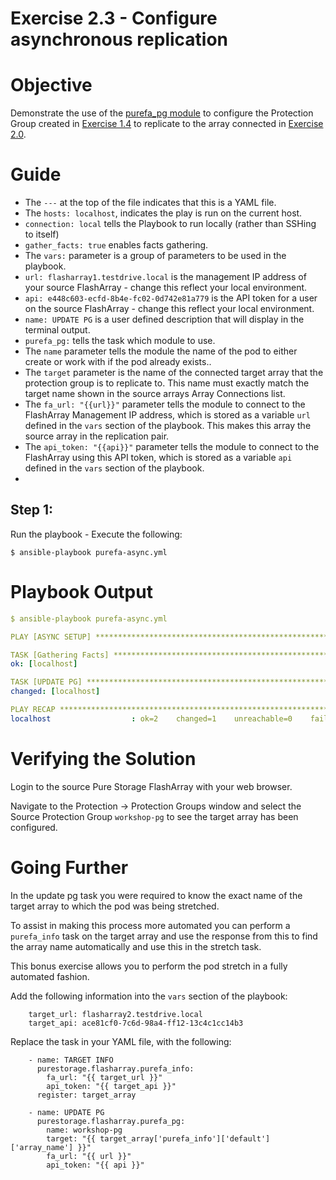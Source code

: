 # Exercise 2.3 - Configure asynchronous replication

# Objective

Demonstrate the use of the [purefa_pg module](https://docs.ansible.com/ansible/latest/collections/purestorage/flasharray/purefa_pg_module.html) to configure the Protection Group created in [Exercise 1.4](https://github.com/PureStorage-OpenConnect/ansible-flasharray-workshop/blob/master/1.4-pgroup) to replicate to the array connected in [Exercise 2.0](https://github.com/PureStorage-OpenConnect/ansible-flasharray-workshop/blob/master/2.0-connect-arrays).

# Guide

- The `---` at the top of the file indicates that this is a YAML file.
- The `hosts: localhost`, indicates the play is run on the current host.
- `connection: local` tells the Playbook to run locally (rather than SSHing to itself)
- `gather_facts: true` enables facts gathering.
- The `vars:` parameter is a group of parameters to be used in the playbook.
- `url: flasharray1.testdrive.local` is the management IP address of your source FlashArray - change this reflect your local environment.
- `api: e448c603-ecfd-8b4e-fc02-0d742e81a779` is the API token for a user on the source FlashArray - change this reflect your local environment.
- `name: UPDATE PG` is a user defined description that will display in the terminal output.
- `purefa_pg:` tells the task which module to use.
- The `name` parameter tells the module the name of the pod to either create or work with if the pod already exists..
- The `target` parameter is the name of the connected target array that the protection group is to replicate to. This name must exactly match the target name shown in the source arrays Array Connections list.
- The `fa_url: "{{url}}"` parameter tells the module to connect to the FlashArray Management IP address, which is stored as a variable `url` defined in the `vars` section of the playbook. This makes this array the source array in the replication pair.
- The `api_token: "{{api}}"` parameter tells the module to connect to the FlashArray using this API token, which is stored as a variable `api` defined in the `vars` section of the playbook.
-

## Step 1:

Run the playbook - Execute the following:

```
$ ansible-playbook purefa-async.yml
```

# Playbook Output

```yaml
$ ansible-playbook purefa-async.yml

PLAY [ASYNC SETUP] ******************************************************************************************************

TASK [Gathering Facts] **************************************************************************************************
ok: [localhost]

TASK [UPDATE PG] ********************************************************************************************************
changed: [localhost]

PLAY RECAP **************************************************************************************************************
localhost                  : ok=2    changed=1    unreachable=0    failed=0    skipped=0    rescued=0    ignored=0
```

# Verifying the Solution

Login to the source Pure Storage FlashArray with your web browser.

Navigate to the Protection -> Protection Groups window and select the Source Protection Group `workshop-pg` to see the target array has been configured.

# Going Further

In the update pg task you were required to know the exact name of the target array to which the pod was being stretched.

To assist in making this process more automated you can perform a `purefa_info` task on the target array and use the response from this to find the array name automatically and use this in the stretch task.

This bonus exercise allows you to perform the pod stretch in a fully automated fashion.

Add the following information into the `vars` section of the playbook:

```
    target_url: flasharray2.testdrive.local
    target_api: ace81cf0-7c6d-98a4-ff12-13c4c1cc14b3
```

Replace the task in your YAML file, with the following:

```
    - name: TARGET INFO
      purestorage.flasharray.purefa_info:
        fa_url: "{{ target_url }}"
        api_token: "{{ target_api }}"
      register: target_array

    - name: UPDATE PG
      purestorage.flasharray.purefa_pg:
        name: workshop-pg
        target: "{{ target_array['purefa_info']['default']['array_name'] }}"
        fa_url: "{{ url }}"
        api_token: "{{ api }}"
```
